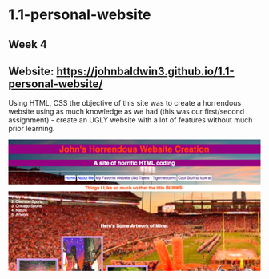 # 1.1-personal-website

Week 4
------
Website: https://johnbaldwin3.github.io/1.1-personal-website/
------
Using HTML, CSS the objective of this site was to create a horrendous website using as much knowledge as we had (this was our first/second assignment) - create an UGLY website with a lot of features without much prior learning.   

![alt tag](https://github.com/johnbaldwin3/1.1-personal-website/blob/master/ugly.png)
